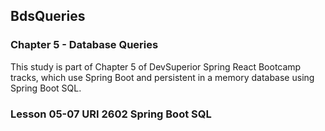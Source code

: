 ## BdsQueries


### Chapter 5 - Database Queries

This study is part of Chapter 5 of DevSuperior Spring React Bootcamp tracks, which use Spring Boot and persistent in a memory database using Spring Boot SQL.

### Lesson 05-07 URI 2602 Spring Boot SQL

